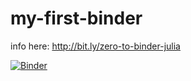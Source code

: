 # my-first-binder

info here: http://bit.ly/zero-to-binder-julia

[![Binder](https://mybinder.org/badge_logo.svg)](https://mybinder.org/v2/gh/ggros/my-first-binder/HEAD)
